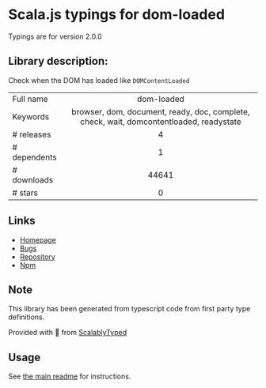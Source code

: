 
# Scala.js typings for dom-loaded

Typings are for version 2.0.0

## Library description:
Check when the DOM has loaded like `DOMContentLoaded`

|                    |                 |
| ------------------ | :-------------: |
| Full name          | dom-loaded |
| Keywords           | browser, dom, document, ready, doc, complete, check, wait, domcontentloaded, readystate |
| # releases         | 4 |
| # dependents       | 1 |
| # downloads        | 44641 |
| # stars            | 0 |

## Links
- [Homepage](https://github.com/sindresorhus/dom-loaded#readme)
- [Bugs](https://github.com/sindresorhus/dom-loaded/issues)
- [Repository](https://github.com/sindresorhus/dom-loaded)
- [Npm](https://www.npmjs.com/package/dom-loaded)
    


## Note
This library has been generated from typescript code from first party type definitions.

Provided with :purple_heart: from [ScalablyTyped](https://github.com/oyvindberg/ScalablyTyped)

## Usage
See [the main readme](../../readme.md) for instructions.



